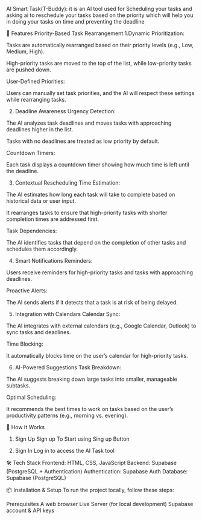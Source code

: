 AI Smart Task(T-Buddy): it is an AI tool used for Scheduling your tasks and asking ai to reschedule your tasks based on the priority which will help you in doing your tasks on time and preventing the deadline



🚀 Features
Priority-Based Task Rearrangement
1.Dynamic Prioritization:

Tasks are automatically rearranged based on their priority levels (e.g., Low, Medium, High).

High-priority tasks are moved to the top of the list, while low-priority tasks are pushed down.

User-Defined Priorities:

Users can manually set task priorities, and the AI will respect these settings while rearranging tasks.

2. Deadline Awareness
Urgency Detection:

The AI analyzes task deadlines and moves tasks with approaching deadlines higher in the list.

Tasks with no deadlines are treated as low priority by default.

Countdown Timers:

Each task displays a countdown timer showing how much time is left until the deadline.

3. Contextual Rescheduling
Time Estimation:

The AI estimates how long each task will take to complete based on historical data or user input.

It rearranges tasks to ensure that high-priority tasks with shorter completion times are addressed first.

Task Dependencies:

The AI identifies tasks that depend on the completion of other tasks and schedules them accordingly.

4. Smart Notifications
Reminders:

Users receive reminders for high-priority tasks and tasks with approaching deadlines.

Proactive Alerts:

The AI sends alerts if it detects that a task is at risk of being delayed.

5. Integration with Calendars
Calendar Sync:

The AI integrates with external calendars (e.g., Google Calendar, Outlook) to sync tasks and deadlines.

Time Blocking:

It automatically blocks time on the user’s calendar for high-priority tasks.

6. AI-Powered Suggestions
Task Breakdown:

The AI suggests breaking down large tasks into smaller, manageable subtasks.

Optimal Scheduling:

It recommends the best times to work on tasks based on the user’s productivity patterns (e.g., morning vs. evening).

🎯 How It Works
1. Sign Up
Sign up To Start using  Sing up Button



2. Sign In
Log in to access the AI Task tool



🛠 Tech Stack
Frontend: HTML, CSS, JavaScript
Backend: Supabase (PostgreSQL + Authentication)
Authentication: Supabase Auth
Database: Supabase (PostgreSQL)



📦 Installation & Setup
To run the project locally, follow these steps:

Prerequisites
A web browser
Live Server (for local development)
Supabase account & API keys
